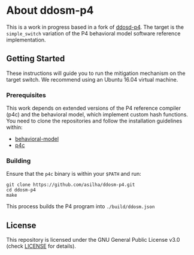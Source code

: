 # About ddosm-p4

This is a work in progress based in a fork of [ddosd-p4](https://github.com/aclapolli/ddosd-p4). 
The target is the `simple_switch` variation of the P4 behavioral model software reference implementation.

## Getting Started

These instructions will guide you to run the mitigation mechanism on the target switch.
We recommend using an Ubuntu 16.04 virtual machine.

### Prerequisites

This work depends on extended versions of the P4 reference compiler (p4c) and the behavioral model, which implement custom hash functions.  
You need to clone the repositories and follow the installation guidelines within:

- [behavioral-model](https://github.com/aclapolli/behavioral-model)
- [p4c](https://github.com/aclapolli/p4c)

### Building
Ensure that the `p4c` binary is within your `$PATH` and run:
```
git clone https://github.com/asilha/ddosm-p4.git
cd ddosm-p4
make
```

This process builds the P4 program into `./build/ddosm.json`

## License
This repository is licensed under the GNU General Public License v3.0 (check [LICENSE](LICENSE) for details).
